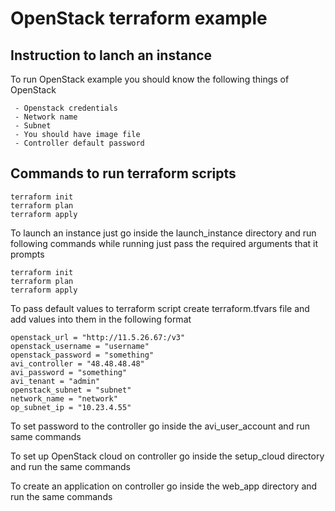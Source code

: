 # OpenStack terraform example

## Instruction to lanch an instance 

To run OpenStack example you should know the following things of OpenStack
```
 - Openstack credentials
 - Network name
 - Subnet 
 - You should have image file 
 - Controller default password
```

## Commands to run terraform scripts 
```
terraform init
terraform plan
terraform apply
```

To launch an instance just go inside the launch_instance directory and run following commands while running just pass the required arguments that it prompts
```
terraform init
terraform plan
terraform apply
```

To pass default values to terraform script create terraform.tfvars file and add values into them in the following format

```
openstack_url = "http://11.5.26.67:/v3"
openstack_username = "username"
openstack_password = "something"
avi_controller = "48.48.48.48"
avi_password = "something"
avi_tenant = "admin"
openstack_subnet = "subnet"
network_name = "network"
op_subnet_ip = "10.23.4.55"
``` 

To set password to the controller go inside the avi_user_account and run same commands

To set up OpenStack cloud on controller go inside the setup_cloud directory and run the same commands

To create an application on controller go inside the web_app directory and run the same commands 


